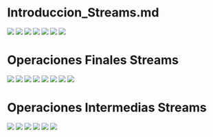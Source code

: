 # Introduccion_Streams.md

<img src="../images/M2-04-01.png">

<img src="../images/M2-04-02.png">

<img src="../images/M2-04-03.png">

<img src="../images/M2-04-04.png">

<img src="../images/M2-04-05.png">

<img src="../images/M2-04-06.png">

<img src="../images/M2-04-07.png">

# Operaciones Finales Streams

<img src="../images/M2-05-01.png">

<img src="../images/M2-05-02.png">

<img src="../images/M2-05-03.png">

<img src="../images/M2-05-04.png">

<img src="../images/M2-05-05.png">

<img src="../images/M2-05-06.png">

<img src="../images/M2-05-07.png">

<img src="../images/M2-05-08.png">

# Operaciones Intermedias Streams

<img src="../images/M2-06-01.png">

<img src="../images/M2-06-02.png">

<img src="../images/M2-06-03.png">

<img src="../images/M2-06-04.png">

<img src="../images/M2-06-05.png">

<img src="../images/M2-06-06.png">

